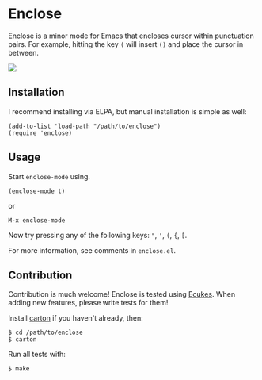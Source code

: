 # Enclose
Enclose is a minor mode for Emacs that encloses cursor within
punctuation pairs. For example, hitting the key `(` will insert `()`
and place the cursor in between.

[<img src="http://img.youtube.com/vi/zAPQ_WgVySw/0.jpg">](https://www.youtube.com/watch?v=zAPQ_WgVySw)

## Installation
I recommend installing via ELPA, but manual installation is simple as well:

    (add-to-list 'load-path "/path/to/enclose")
    (require 'enclose)

## Usage
Start `enclose-mode` using.

    (enclose-mode t)
    
or

    M-x enclose-mode

Now try pressing any of the following keys: `"`, `'`, `(`, `{`, `[`.

For more information, see comments in `enclose.el`.

## Contribution
Contribution is much welcome! Enclose is tested using [Ecukes](http://ecukes.info). When
adding new features, please write tests for them!

Install [carton](https://github.com/rejeep/carton) if you haven't
already, then:

    $ cd /path/to/enclose
    $ carton

Run all tests with:

    $ make
